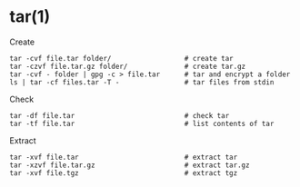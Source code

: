 # tar(1)

Create

    tar -cvf file.tar folder/                  # create tar
    tar -czvf file.tar.gz folder/              # create tar.gz
    tar -cvf - folder | gpg -c > file.tar      # tar and encrypt a folder
    ls | tar -cf files.tar -T -                # tar files from stdin

Check

    tar -df file.tar                           # check tar
    tar -tf file.tar                           # list contents of tar

Extract

    tar -xvf file.tar                          # extract tar
    tar -xzvf file.tar.gz                      # extract tar.gz
    tar -xvf file.tgz                          # extract tgz
